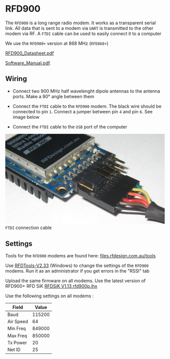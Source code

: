 # RFD900

The `RFD900` is a long range radio modem. It works as a transparent serial link. All data that is sent to a modem via `UART` is transmitted to the other modem via RF. A `FTDI` cable can be used to easily connect it to a computer

We use the `RFD900+` version at 868 MHz (`RFD868+`)

[RFD900_Datasheet.pdf](http://files.rfdesign.com.au/Files/documents/RFD900%20DataSheet.pdf)

[Software_Manual.pdf](http://files.rfdesign.com.au/Files/documents/Software%20manual.pdf).


## Wiring

- Connect two 900 MHz half wavelenght dipole antennas to the antenna ports. Make a 90° angle between them

- Connect the `FTDI` cable to the `RFD900` modem. The black wire should be connected to pin `1`. Connect a jumper between pin `4` and pin `6`. See image below

- Connect the `FTDI` cable to the `USB` port of the computer
  
![RFD900_FTDI](images/RFD900_FTDI.jpg)
`FTDI` connection cable


## Settings


Tools for the `RFD900` modems are found here: [files.rfdesign.com.au/tools](https://files.rfdesign.com.au/tools/)

Use [RFDTools-V2.33](https://files.rfdesign.com.au/Files/tools/RFDTools-V2.33.zip) (Windows) to change the settings of the `RFD900` modems. Run it as an administrator if you get errors in the "RSSI" tab

Upload the same firmware on all modems. Use the latest version of RFD900+ RFD SiK [RFDSiK V1.13 rfd900p.ihx](https://files.rfdesign.com.au/Files/firmware/RFDSiK%20V1.13%20rfd900p.ihx)

Use the following settings on all modems :

| Field     | Value  |
| --------- | ------ |
| Baud      | 115200 |
| Air Speed | 64     |
| Min Freq  | 849000 |
| Max Freq  | 850000 |
| Tx Power  | 20     |
| Net ID    | 25     |

